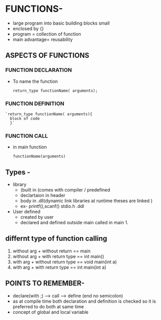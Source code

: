 # FUNCTIONS-
- large program into basic building blocks small 
- enclosed by {}
- program = collection of function
- main advantage= reusability 

## ASPECTS OF FUNCTIONS 
### FUNCTION DECLARATION
- To name the function 
  
  `return_type functionName( arguments);`

### FUNCTION DEFINITION

    `return_type functionName( arguments){
      block of code
      }`
 
### FUNCTION CALL
- in main function

     `functionName(arguments)`
     
## Types -
- library 
  - (built in (comes with compiler / predefined
  -  declartaion in header 
  -  body in .dll(dynamic link libraries at runtime theses are linked ) 
  -  ex- printf(),scanf() stdio.h .ddl
- User defined 
  - created by user
  - declared and defined outside main called in main 1.

## differnt type of function calling
1.  without arg + without return ==   main
2.  without arg + with return type == int main()
3.  with arg + without return type == void main(int a)
4.  with arg + with return type == int main(int a)

## POINTS TO REMEMBER-
- declare(with ;) --> call --> define (end no semicolon)
- as at compile time both declaration and definition is checked so it is preferred to do both at same time 
- concept of global and local variable 
